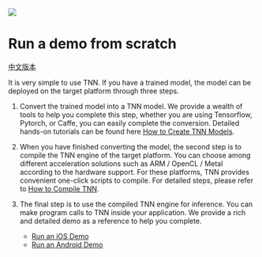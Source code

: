 <div align=left ><img src="https://gitee.com/darren3d/tnn-resource/raw/master/TNN.png"/>

# Run a demo from scratch 

[中文版本](../cn/get_started.md)

It is very simple to use TNN. If you have a trained model, the model can be deployed on the target platform through three steps.
1. Convert the trained model into a TNN model. We provide a wealth of tools to help you complete this step, whether you are using Tensorflow, Pytorch, or Caffe, you can easily complete the conversion.
Detailed hands-on tutorials can be found here [How to Create TNN Models](./user/convert_en.md).

2. When you have finished converting the model, the second step is to compile the TNN engine of the target platform. You can choose among different acceleration solutions such as ARM / OpenCL / Metal according to the hardware support.
   For these platforms, TNN provides convenient one-click scripts to compile. For detailed steps, please refer to [How to Compile TNN](./user/compile_en.md).

3. The final step is to use the compiled TNN engine for inference. You can make program calls to TNN inside your application. We provide a rich and detailed demo as a reference to help you complete.
    * [Run an iOS Demo](./user/demo_en.md)
    * [Run an Android Demo](./user/demo_en.md)
